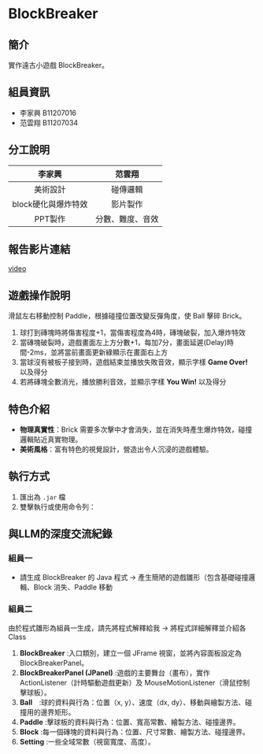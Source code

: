 # BlockBreaker

## 簡介
實作遠古小遊戲 BlockBreaker。

## 組員資訊
- 李家興 B11207016  
- 范雲翔 B11207034

## 分工說明
| 李家興           | 范雲翔       |
|:----------------:|:------------:|
| 美術設計         | 碰傳邏輯     |
| block硬化與爆炸特效 | 影片製作     |
| PPT製作          | 分數、難度、音效            |


## 報告影片連結
[video](請把影片的URL貼在這裡謝謝) 

## 遊戲操作說明
滑鼠左右移動控制 Paddle，根據碰撞位置改變反彈角度，使 Ball 擊碎 Brick。

1. 球打到磚塊時將傷害程度+1，當傷害程度為4時，磚塊破裂，加入爆炸特效
2. 當磚塊破裂時，遊戲畫面左上方分數+1，每加7分，畫面延遲(Delay)時間-2ms，並將當前畫面更新綠顯示在畫面右上方
3. 當球沒有被板子接到時，遊戲結束並播放失敗音效，顯示字樣 **Game Over!** 以及得分
4. 若將磚塊全數消光，播放勝利音效，並顯示字樣 **You Win!** 以及得分

## 特色介紹
- **物理真實性**：Brick 需要多次擊中才會消失，並在消失時產生爆炸特效，碰撞邏輯貼近真實物理。
- **美術風格**：富有特色的視覺設計，營造出令人沉浸的遊戲體驗。

## 執行方式

1. 匯出為 `.jar` 檔
2. 雙擊執行或使用命令列：

## 與LLM的深度交流紀錄
### 組員一
- 請生成 BlockBreaker 的 Java 程式 → 產生簡陋的遊戲雛形（包含基礎碰撞邏輯、Block 消失、Paddle 移動  
### 組員二
由於程式雛形為組員一生成，請先將程式解釋給我 → 將程式詳細解釋並介紹各Class
  1. **BlockBreaker** :入口類別，建立一個 JFrame 視窗，並將內容面板設定為 BlockBreakerPanel。
  2. **BlockBreakerPanel (JPanel)** :遊戲的主要舞台（畫布），實作 ActionListener（計時驅動遊戲更新）及 MouseMotionListener（滑鼠控制擊球板）。
  3. **Ball**　:球的資料與行為：位置（x, y）、速度（dx, dy）、移動與繪製方法、碰撞用的邊界矩形。
  4.  **Paddle** :擊球板的資料與行為：位置、寬高常數、繪製方法、碰撞邊界。
  5.  **Block** :每一個磚塊的資料與行為：位置、尺寸常數、繪製方法、碰撞邊界。
  6.  **Setting** :一些全域常數（視窗寬度、高度）。
